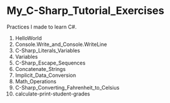 # My_C-Sharp_Tutorial_Exercises

Practices I made to learn C#.

  1) HelloWorld
  2) Console.Write_and_Console.WriteLine
  3) C-Sharp_Literals_Variables
  4) Variables
  5) C-Sharp_Escape_Sequences
  6) Concatenate_Strings
  7) Implicit_Data_Conversion
  8) Math_Operations
  9) C-Sharp_Converting_Fahrenheit_to_Celsius
  10) calculate-print-student-grades
